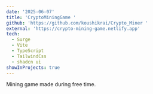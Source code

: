 ```yaml
---
date: '2025-06-07'
title: 'CryptoMiningGame '
github: 'https://github.com/koushikrai/Crypto_Miner '
external: 'https://crypto-mining-game.netlify.app'
tech:
  - Surge
  - Vite  
  - TypeScript
  - TailwindCss
  - shadcn ui
showInProjects: true
---
```


Mining game made during free time.